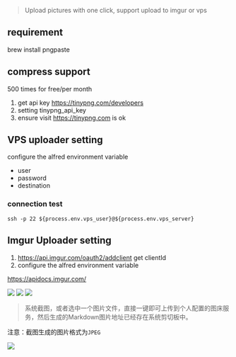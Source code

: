 > Upload pictures with one click, support upload to imgur or vps


## requirement

brew install pngpaste


## compress support

500 times for free/per month

1. get api key https://tinypng.com/developers
2. setting tinypng_api_key
3. ensure visit https://tinypng.com is ok

## VPS uploader setting

configure the alfred environment variable

- user
- password
- destination
 
### connection test

`ssh -p 22 ${process.env.vps_user}@${process.env.vps_server}`


## Imgur Uploader setting
1. https://api.imgur.com/oauth2/addclient
   get clientId
2. configure the alfred environment variable

https://apidocs.imgur.com/


![](https://img.shields.io/badge/version-v2.6-green?style=for-the-badge)
[![](https://img.shields.io/badge/download-click-blue?style=for-the-badge)](https://github.com/alanhg/alfred-workflows/raw/master/pic-uploader/Pic%20Uploader.alfredworkflow)
[![](https://img.shields.io/badge/plist-link-important?style=for-the-badge)](https://raw.githubusercontent.com/alanhg/alfred-workflows/master/pic-uploader/src/info.plist)


<!-- more -->
> 系统截图，或者选中一个图片文件，直接一键即可上传到个人配置的图床服务，然后生成的Markdown图片地址已经存在系统剪切板中。


注意：截图生成的图片格式为`JPEG`

![](./2020-04-04-221152.gif)
